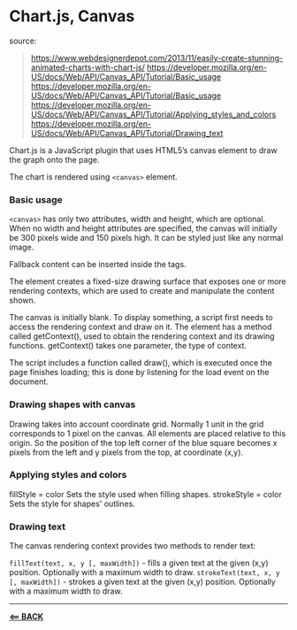 # Chart.js, Canvas


source:

> https://www.webdesignerdepot.com/2013/11/easily-create-stunning-animated-charts-with-chart-js/
> https://developer.mozilla.org/en-US/docs/Web/API/Canvas_API/Tutorial/Basic_usage
> https://developer.mozilla.org/en-US/docs/Web/API/Canvas_API/Tutorial/Basic_usage
> https://developer.mozilla.org/en-US/docs/Web/API/Canvas_API/Tutorial/Applying_styles_and_colors
> https://developer.mozilla.org/en-US/docs/Web/API/Canvas_API/Tutorial/Drawing_text



  Chart.js is a JavaScript plugin that uses HTML5’s canvas element to draw the graph onto the page. 

  The chart is rendered using `<canvas>` element.

### Basic usage

`<canvas>`  has only two attributes, width and height, which are optional. When no width and height attributes are specified, the canvas will initially be 300 pixels wide and 150 pixels high. It can be styled just like any normal image. 

Fallback content can be inserted inside the tags.

The <canvas> element creates a fixed-size drawing surface that exposes one or more rendering contexts, which are used to create and manipulate the content shown. 

The canvas is initially blank. To display something, a script first needs to access the rendering context and draw on it. The <canvas> element has a method called getContext(), used to obtain the rendering context and its drawing functions. getContext() takes one parameter, the type of context. 

The script includes a function called draw(), which is executed once the page finishes loading; this is done by listening for the load event on the document.


### Drawing shapes with canvas

Drawing takes into account coordinate grid. Normally 1 unit in the grid corresponds to 1 pixel on the canvas. All elements are placed relative to this origin. So the position of the top left corner of the blue square becomes x pixels from the left and y pixels from the top, at coordinate (x,y).

### Applying styles and colors

fillStyle = color
Sets the style used when filling shapes.
strokeStyle = color
Sets the style for shapes' outlines.

### Drawing text
The canvas rendering context provides two methods to render text:

`fillText(text, x, y [, maxWidth])` - fills a given text at the given (x,y) position. Optionally with a maximum width to draw.
`strokeText(text, x, y [, maxWidth])` - strokes a given text at the given (x,y) position. Optionally with a maximum width to draw.

-----

[**<== BACK**](201-toc.md)
